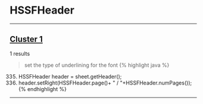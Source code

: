 # HSSFHeader

***

## [Cluster 1](./1)
1 results
> set the type of underlining for the font 
{% highlight java %}
335. HSSFHeader header = sheet.getHeader();
336. header.setRight(HSSFHeader.page()+ " / "+HSSFHeader.numPages());
{% endhighlight %}

***

